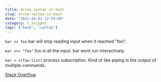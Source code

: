 ```yaml
---
title: Arrow syntax in bash
slug: arrow-syntax-in-bash
date: "2021-04-01 22:59:00"
category: t.snippet
tags: ["bash", "syntax"]
---
```


`bar << foo` bar will stop reading input when it reached "foo".

`bar <<< "foo"` foo is all the input. bar wont run interactively.

`bar < <(foo:list)` process subscription. Kind of like piping in the output of multiple commands.

[Stack Overflow](https://askubuntu.com/questions/678915/whats-the-difference-between-and-in-bash)
